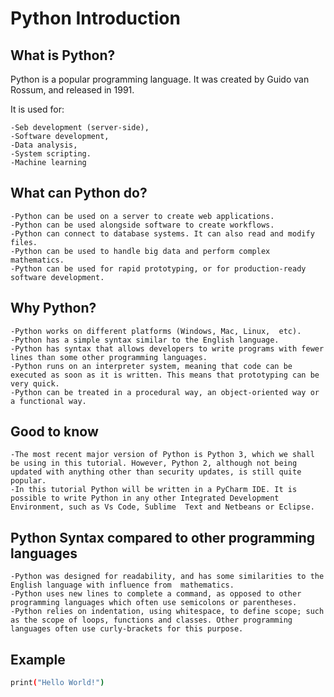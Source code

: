 # Python Introduction

## What is Python?
Python is a popular programming language. It was created by Guido van Rossum, and released in 1991.

It is used for:

    -Seb development (server-side),
    -Software development,
    -Data analysis,
    -System scripting.
    -Machine learning
## What can Python do?

    -Python can be used on a server to create web applications.
    -Python can be used alongside software to create workflows.
    -Python can connect to database systems. It can also read and modify files.
    -Python can be used to handle big data and perform complex mathematics.
    -Python can be used for rapid prototyping, or for production-ready software development.

## Why Python?

    -Python works on different platforms (Windows, Mac, Linux,  etc).
    -Python has a simple syntax similar to the English language.
    -Python has syntax that allows developers to write programs with fewer lines than some other programming languages.
    -Python runs on an interpreter system, meaning that code can be executed as soon as it is written. This means that prototyping can be very quick.
    -Python can be treated in a procedural way, an object-oriented way or a functional way.

## Good to know

    -The most recent major version of Python is Python 3, which we shall be using in this tutorial. However, Python 2, although not being updated with anything other than security updates, is still quite popular.
    -In this tutorial Python will be written in a PyCharm IDE. It is possible to write Python in any other Integrated Development Environment, such as Vs Code, Sublime  Text and Netbeans or Eclipse.

## Python Syntax compared to other programming languages
    -Python was designed for readability, and has some similarities to the English language with influence from  mathematics.
    -Python uses new lines to complete a command, as opposed to other programming languages which often use semicolons or parentheses.
    -Python relies on indentation, using whitespace, to define scope; such as the scope of loops, functions and classes. Other programming languages often use curly-brackets for this purpose.

## Example 
```bash
print("Hello World!")
```
```

